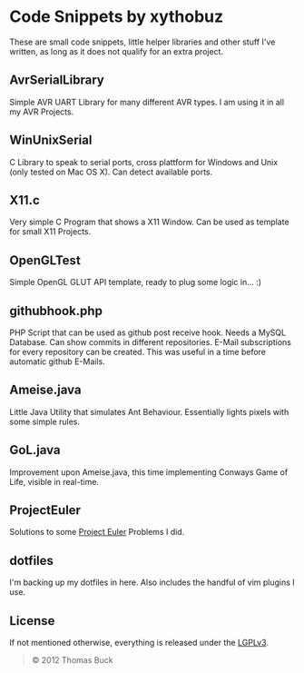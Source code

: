 # Code Snippets by xythobuz

These are small code snippets, little helper libraries and other stuff I've written, as long as it does not qualify for an extra project.

## AvrSerialLibrary

Simple AVR UART Library for many different AVR types. I am using it in all my AVR Projects.

## WinUnixSerial

C Library to speak to serial ports, cross plattform for Windows and Unix (only tested on Mac OS X). Can detect available ports.

## X11.c

Very simple C Program that shows a X11 Window. Can be used as template for small X11 Projects.

## OpenGLTest

Simple OpenGL GLUT API template, ready to plug some logic in... :)

## githubhook.php

PHP Script that can be used as github post receive hook. Needs a MySQL Database. Can show commits in different repositories. E-Mail subscriptions for every repository can be created. This was useful in a time before automatic github E-Mails.

## Ameise.java

Little Java Utility that simulates Ant Behaviour. Essentially lights pixels with some simple rules.

## GoL.java

Improvement upon Ameise.java, this time implementing Conways Game of Life, visible in real-time.

## ProjectEuler

Solutions to some [Project Euler](http://projecteuler.net) Problems I did.

## dotfiles

I'm backing up my dotfiles in here. Also includes the handful of vim plugins I use.

## License

If not mentioned otherwise, everything is released under the [LGPLv3](http://www.gnu.org/licenses/lgpl-3.0.html).
> &copy; 2012 Thomas Buck
